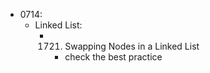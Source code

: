 - 0714:
  - Linked List:
    - 1721. Swapping Nodes in a Linked List
      - check the best practice
